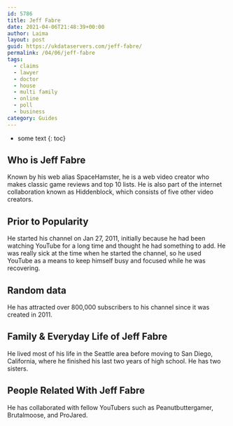 ```yaml
---
id: 5786
title: Jeff Fabre
date: 2021-04-06T21:48:39+00:00
author: Laima
layout: post
guid: https://ukdataservers.com/jeff-fabre/
permalink: /04/06/jeff-fabre
tags:
  - claims
  - lawyer
  - doctor
  - house
  - multi family
  - online
  - poll
  - business
category: Guides
---
```


* some text
{: toc}


## Who is Jeff Fabre
                  
                  
                  
Known by his web alias SpaceHamster, he is a web video creator who makes classic game reviews and top 10 lists. He is also part of the internet collaboration known as Hiddenblock, which consists of five other video creators. 
                  
              
            
              
            
                
                
                
## Prior to Popularity
                  
                  
                  
He started his channel on Jan 27, 2011, initially because he had been watching YouTube for a long time and thought he had something to add. He was really sick at the time when he started the channel, so he used YouTube as a means to keep himself busy and focused while he was recovering.
                  
              
            
              
            
                
                
                
## Random data
                  
                  
                  
He has attracted over 800,000 subscribers to his channel since it was created in 2011.
                  
              
            
              
            
                
                
                
## Family & Everyday Life of Jeff Fabre
                  
                  
                  
He lived most of his life in the Seattle area before moving to San Diego, California, where he finished his last two years of high school. He has two sisters.
                  
              
            
              
            
                
                
                
## People Related With Jeff Fabre
                  
                  
                  
He has collaborated with fellow YouTubers such as Peanutbuttergamer, Brutalmoose, and ProJared.
                  
              
            
              
            
                
              
            
              
              
            
            
              
            
          
          
          